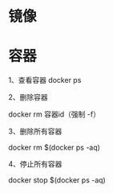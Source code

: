 # 镜像

# 容器

1、查看容器
docker ps

2、删除容器

docker rm 容器id（强制 -f）

3、删除所有容器

docker rm $(docker ps -aq)

4、停止所有容器

docker stop $(docker ps -aq)






